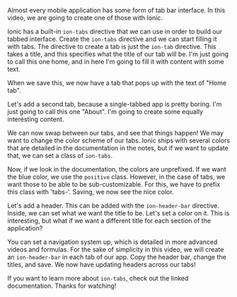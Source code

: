 Almost every mobile application has some form of tab bar interface. In this video, we are going to create one of those with Ionic.

Ionic has a built-in `ion-tabs` directive that we can use in order to build our tabbed interface. Create the `ion-tabs` directive and we can start filling it with tabs. The directive to create a tab is just the `ion-tab` directive. This takes a title, and this specifies what the title of our tab will be. I'm just going to call this one home, and in here I'm going to fill it with content with some text.

When we save this, we now have a tab that pops up with the text of "Home tab".

Let's add a second tab, because a single-tabbed app is pretty boring. I'm just going to call this one "About". I'm going to create some equally interesting content.

We can now swap between our tabs, and see that things happen! We may want to change the color scheme of our tabs. Ionic ships with several colors that are detailed in the documentation in the notes, but if we want to update that, we can set a class of `ion-tabs`.

Now, if we look in the documentation, the colors are unprefixed. If we want the blue color, we use the `positive` class. However, in the case of tabs, we want those to be able to be sub-customizable. For this, we have to prefix this class with 'tabs-'. Saving, we now see the nice color.

Let's add a header. This can be added with the `ion-header-bar` directive. Inside, we can set what we want the title to be. Let's set a color on it. This is interesting, but what if we want a different title for each section of the application?

You can set a navigation system up, which is detailed in more advanced videos and formulas. For the sake of simplicity in this video, we will create an `ion-header-bar` in each tab of our app. Copy the header bar, change the titles, and save. We now have updating headers across our tabs!

If you want to learn more about `ion-tabs`, check out the linked documentation. Thanks for watching!
